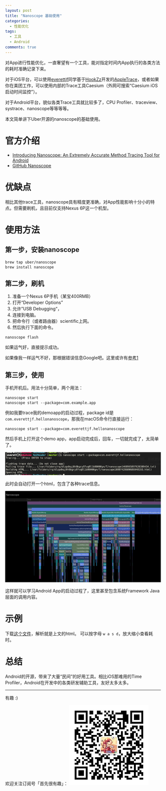 ```yaml
---
layout: post
title: "Nanoscope 基础使用"
categories:
  - 性能优化
tags:
  - 工具
  - Android
comments: true
---
```


对App进行性能优化，一直奢望有一个工具，能对指定时间内App执行的各类方法的耗时准确记录下来。

对于iOS平台，可以使用[everettjf](https://everettjf.github.io)同学基于[HookZz](https://github.com/jmpews/HookZz)开发的[AppleTrace](https://github.com/everettjf/AppleTrace)，或者如果你在美团工作，可以使用内部的Trace工具Caesium（外网可搜索“Caesium iOS启动时间监控”）。

对于Android平台，貌似各类Trace工具就比较多了，CPU Profiler、traceview、systrace、nanoscope等等等等。


<!-- more -->

本文简单讲下Uber开源的nanoscope的基础使用。

# 官方介绍

- [Introducing Nanoscope: An Extremely Accurate Method Tracing Tool for Android](https://eng.uber.com/nanoscope/)
- [GitHub Nanoscope](https://github.com/uber/nanoscope)

# 优缺点

相比其他trace工具，nanoscope具有精度更准确，对App性能影响十分小的特点。但需要刷机，且目前仅支持Nexus 6P这一个机型。


# 使用方法

## 第一步，安装nanoscope

```
brew tap uber/nanoscope
brew install nanoscope
```

## 第二步，刷机

1. 准备一个Nexus 6P手机（某宝400RMB）
2. 打开“Developer Options”
3. 允许”USB Debugging“，
4. 连接到电脑。
5. 把命令行（或者路由器）scientific上网。
5. 然后执行下面的命令。

```
nanoscope flash
```

如果运气好，直接提示成功。

如果像我一样运气不好，那根据错误信息Google吧。这里或许有[参考1](https://android.stackexchange.com/questions/203173/flashing-nexus-5-factory-image-fails-on-writing-userdata)

## 第三步，使用

手机开机后。用法十分简单，两个用法：

```
nanoscope start
nanoscope start --package=com.example.app
```

例如我要trace我的demoapp的启动过程，package id是 `com.everettjf.hellonanoscope`，那我在macOS命令行直接运行：

```
nanoscope start --package=com.everettjf.hellonanoscope
```

然后手机上打开这个demo app，app启动完成后，回车，一切就完成了，太简单了。


![](/media/15536133178358.jpg)

此时会自动打开一个html，包含了各种trace信息。

![](/media/15536134370424.jpg)


这样就可以学习Android App的启动过程了，这里甚至包含系统Framework Java层面的调用内容。


# 示例

下载[这个文件](https://github.com/everettjf/Yolo/tree/master/BukuzaoArchive/android/nanoscope_sample_html.zip)，解析就是上文的html。
可以按字母 `w a s d`，放大缩小查看耗时。


# 总结

Android的开源，带来了大量“民间”的好用工具。相比iOS那难用的Time Profiler，Android在开发中的各类研发辅助工具，友好太多太多。

---

有趣 :)

欢迎关注订阅号「首先很有趣」：
![](/images/fun.jpg)

